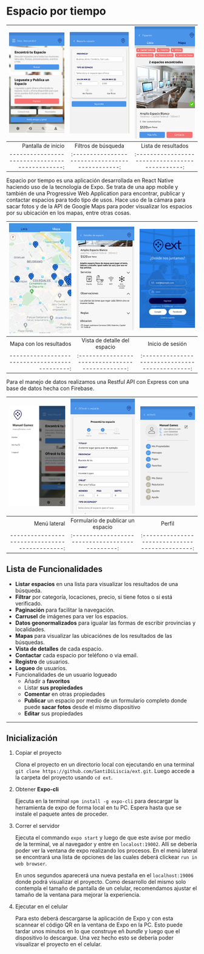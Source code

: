 # Espacio por tiempo


<img src="screenshots/img1.png" width="300"/> | <img src="screenshots/img2.png" width="300"/> | <img src="screenshots/img3.png" width="300"/> |
---------------------------------------------:|:---------------------------------------------:|:---------------------------------------------:|
Pantalla de inicio                            | Filtros de búsqueda                           | Lista de resultados                           |
---------------------------------------------:|:---------------------------------------------:|:---------------------------------------------:|

Espacio por tiempo es una aplicación desarrollada en React Native haciendo uso de la tecnología de Expo. Se trata de una app mobile y también de una Progressive Web Application para encontrar, publicar y contactar espacios para todo tipo de usos. Hace uso de la cámara para sacar fotos y de la API de Google Maps para poder visualizar los espacios por su ubicación en los mapas, entre otras cosas.

<img src="screenshots/img4.png" width="300"/> | <img src="screenshots/img5.png" width="300"/> | <img src="screenshots/img6.png" width="300"/> |
---------------------------------------------:|:---------------------------------------------:|:---------------------------------------------:|
Mapa con los resultados                       | Vista de detalle del espacio                  | Inicio de sesión                              |
---------------------------------------------:|:---------------------------------------------:|:---------------------------------------------:|

Para el manejo de datos realizamos una Restful API con Express con una base de datos hecha con Firebase.

<img src="screenshots/img7.png" width="300"/> | <img src="screenshots/img8.png" width="300"/> | <img src="screenshots/img9.png" width="300"/> |
---------------------------------------------:|:---------------------------------------------:|:---------------------------------------------:|
Menú lateral                                  | Formulario de publicar un espacio             | Perfil                                        |
---------------------------------------------:|:---------------------------------------------:|:---------------------------------------------:|

## Lista de Funcionalidades

- **Listar espacios** en una lista para visualizar los resultados de una búsqueda.
- **Filtrar** por categoría, locaciones, precio, si tiene fotos o si está verificado.
- **Paginación** para facilitar la navegación.
- **Carrusel** de imágenes para ver los espacios.
- **Datos geonormalizados** para igualar las formas de escribir provincias y localidades.
- **Mapas** para visualizar las ubicaciónes de los resultados de las búsquedas.
- **Vista de detalles** de cada espacio.
- **Contactar** cada espacio por teléfono o via email.
- **Registro** de usuarios.
- **Logueo** de usuarios.
- Funcionalidades de un usuario logueado
   - Añadir a **favoritos**
   - Listar **sus propiedades**
   - **Comentar** en otras propiedades
   - **Publicar** un espacio por medio de un formulario completo donde puede **sacar fotos** desde el mismo dispositivo
   - **Editar** sus propiedades

-----

## Inicialización

1. Copiar el proyecto

   Clona el proyecto en un directorio local con ejecutando en una terminal `git clone https://github.com/SantiDiLiscia/ext.git`. Luego accede a la carpeta del proyecto usando `cd ext`.

2. Obtener **Expo-cli**

   Ejecuta en la terminal `npm install -g expo-cli` para descargar la herramienta de expo de forma local en tu PC. Espera hasta que se instale el paquete antes de proceder.

3. Correr el servidor

   Ejecuta el commando `expo start` y luego de que este avise por medio de la terminal, ve al navegador y entre en `localost:19002`. Allí se debería poder ver la ventana de expo realizando los procesos. En el menú lateral se encontrará una lista de opciones de las cuales deberá clickear `run in web browser`. 

   En unos segundos aparecerá una nueva pestaña en el `localhost:19006` donde podrá visualizar el proyecto. Como desarrollo del mismo solo contempla el tamaño de pantalla de un celular, recomendamos ajustar el tamaño de la ventana para mejorar la experiencia.

4. Ejecutar en el celular

   Para esto deberá descargarse la aplicación de Expo y con esta scannear el código QR en la ventana de Expo en la PC. Esto puede tardar unos minutos en lo que construye eñ *bundle* y luego que el dispositivo lo descargue. Una vez hecho esto se debería poder visualizar el proyecto en el celular. 



